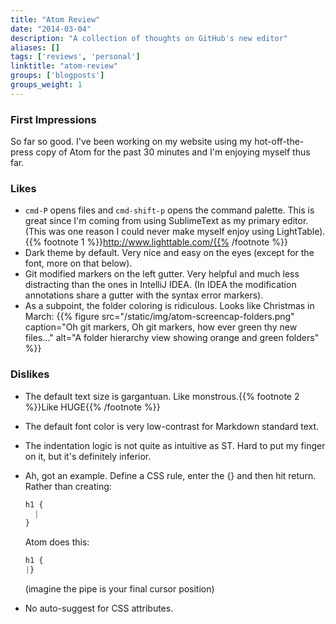 ```yaml
---
title: "Atom Review"
date: "2014-03-04"
description: "A collection of thoughts on GitHub's new editor"
aliases: []
tags: ['reviews', 'personal']
linktitle: "atom-review"
groups: ['blogposts']
groups_weight: 1
---
```


### First Impressions

So far so good. I've been working on my website using my hot-off-the-press copy
of Atom for the past 30 minutes and I'm enjoying myself thus far.

### Likes
 * `cmd-P` opens files and `cmd-shift-p` opens the command palette. This is great
   since I'm coming from using SublimeText as my primary editor. (This was one
   reason I could never make myself enjoy using LightTable).{{% footnote 1 %}}http://www.lighttable.com/{{% /footnote %}}
 * Dark theme by default. Very nice and easy on the eyes (except for the font,
     more on that below).
 * Git modified markers on the left gutter. Very helpful and much less distracting
   than the ones in IntelliJ IDEA. (In IDEA the modification annotations share
     a gutter with the syntax error markers).
  * As a subpoint, the folder coloring is ridiculous. Looks like Christmas in March:
    {{% figure src="/static/img/atom-screencap-folders.png"
    caption="Oh git markers, Oh git markers, how ever green thy new files..."
    alt="A folder hierarchy view showing orange and green folders" %}}

### Dislikes

 * The default text size is gargantuan. Like monstrous.{{% footnote 2 %}}Like HUGE{{% /footnote %}}
 * The default font color is very low-contrast for Markdown standard text.
 * The indentation logic is not quite as intuitive as ST. Hard to put my finger on it, but it's definitely inferior.
  * Ah, got an example. Define a CSS rule, enter the {} and then hit return.
    Rather than creating:

    ```CSS
    h1 {
      |
    }
    ```

    Atom does this:

    ```CSS
    h1 {
    |}
    ```

    (imagine the pipe is your final cursor position)
 * No auto-suggest for CSS attributes.
